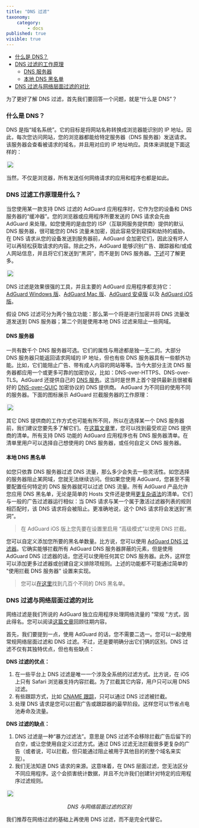 ```yaml
---
title: "DNS 过滤"
taxonomy:
    category:
        - docs
published: true
visible: true
---
```


* [什么是 DNS？](#what-is-dns)
* [DNS 过滤的工作原理](#dns-filtering)
    * [DNS 服务器](#dns-servers)
    * [本地 DNS 黑名单](#dns-blocklists)
* [DNS 过滤与网络层面过滤的对比](#compare)

为了更好了解 DNS 过滤，首先我们要回答一个问题，就是“什么是 DNS”？
<a id="what-is-dns"></a>
### 什么是 DNS？

DNS 是指“域名系统”。它的目标是将网站名称转换成浏览器能识别的 IP 地址。因此，每次您访问网站，您的浏览器都能给特定服务器（DNS 服务器）发送请求。该服务器会查看被请求的域名，并且用对应的 IP 地址响应。具体来讲就是下面这样的：

<img src="https://cdn.adguard.com/public/Adguard/kb/DNS_filtering/how_dns_works_cn.png" style="border: 1px solid #efefef; padding: 2px;" />

当然，不仅是浏览器，所有发送任何网络请求的应用和程序也都是如此。
<a id="dns-filtering"></a>
### DNS 过滤工作原理是什么？

当您使用某一款支持 DNS 过滤的 AdGuard 应用程序时，它作为您的设备和 DNS 服务器的“缓冲器”。您的浏览器或应用程序所要发送的 DNS 请求会先由 AdGuard 来处理。如您使用的是由您的 ISP（互联网服务提供商）提供的默认 DNS 服务器，很可能您的 DNS 流量未加密，因此容易受到窥探和劫持的威胁。在 DNS 请求从您的设备发送到服务器前，AdGuard 会加密它们，因此没有坏人可以再轻松获取请求的内容。除此之外，AdGuard 能够识别广告、跟踪器和/或成人网站信息，并且将它们发送到“黑洞”，而不是到 DNS 服务器。[下述](#dns-blocklists)可了解更多。

<img src="https://cdn.adguard.com/public/Adguard/kb/DNS_filtering/how_dns_filtering_works_cn.png" style="border: 1px solid #efefef; padding: 2px;" />

DNS 过滤是效果很强的工具，并且主要的 AdGuard 应用程序都支持它：[AdGuard Windows 版](https://adguard.com/zh_cn/adguard-windows/overview.html)、[AdGuard Mac 版](https://adguard.com/zh_cn/adguard-mac/overview.html)、[AdGuard 安卓版](https://adguard.com/zh_cn/adguard-android/overview.html) 以及 [AdGuard iOS 版](https://adguard.com/zh_cn/adguard-ios/overview.html)。

假设 DNS 过滤可分为两个独立功能：那么第一个将是进行加密并将 DNS 流量改道发送到 DNS 服务器；第二个则是使用本地 DNS 过滤来阻止一些网域。
<a id="dns-servers"></a>
#### DNS 服务器

一共有数千个 DNS 服务器可选。它们的属性与用途都是独一无二的。大部分 DNS 服务器只能返回请求网域的 IP 地址，但也有些 DNS 服务器具有一些额外功能。比如，它们能阻止广告、带有成人内容的网站等等。当今大部分主流 DNS 服务器都应用一个或更多可靠的加密协议，比如：DNS-over-HTTPS、DNS-over-TLS。AdGuard 还提供自己的 [DNS 服务](https://adguard.com/zh_cn/adguard-dns/overview.html)。这当时是世界上首个提供最新且很被看好的 [DNS-over-QUIC](https://adguard.com/zh_cn/blog/dns-over-quic.html) 加密协议的 DNS 提供商。
AdGuard 为不同目的使用不同的服务器。下面的图标展示 AdGuard 拦截服务器的工作原理：

<img src="https://cdn.adguard.com/public/Adguard/kb/DNS_filtering/adguard_dns_cn.png" style="border: 1px solid #efefef; padding: 2px;" />

其它 DNS 提供商的工作方式也可能有所不同，所以在选择某一个 DNS 服务器前，我们建议您要先多了解它们。在[这篇文章](https://kb.adguard.com/en/general/dns-providers)里，您可以找到最受欢迎 DNS 提供商的清单。所有支持 DNS 功能的 AdGuard 应用程序也有 DNS 服务器清单。在清单里用户可以选择自己想使用的 DNS 服务器，或任何自定义 DNS 服务器。
<a id="dns-blocklists"></a>
#### 本地 DNS 黑名单

如您只依靠 DNS 服务器过滤  DNS 流量，那么多少会失去一些灵活性。如您选择的服务器阻止某网域，您就无法继续访问。但如果您使用 AdGuard，您甚至不需要配置任何特定的 DNS 服务器就可以过滤 DNS 流量。所有 AdGuard 产品允许您应用 DNS 黑名单，无论是简单的 Hosts 文件还是使用[更复杂语法](https://kb.adguard.com/en/general/dns-filtering-syntax)的清单。它们与一般的广告过滤器运行相似：当 DNS 请求与某一个属于激活过滤器列表的规则相匹配时，该 DNS 请求将会被阻止。更准确地说，这个 DNS 请求将会发送到“黑洞”。

>在 AdGuard iOS 版上您先要在设置里启用 “高级模式”以使用 DNS 拦截。

您可以自定义添加您所要的黑名单数量。比方说，您可以使用 [AdGuard DNS 过滤器](https://github.com/AdguardTeam/AdGuardSDNSFilter)。它确实能够拦截所有 AdGuard DNS 服务器屏蔽的元素，但是使用 AdGuard DNS 过滤器的话，您还可以使用任何其它 DNS 服务器。此外，这样您可以添加更多过滤器或创建自定义排除项规则。上述的功能都不可能通过简单的 "使用拦截 DNS 服务器" 设置来实现。

>您可以[在这里](https://filterlists.com/)找到几百个不同的 DNS 黑名单。
<a id="compare"></a>
### DNS 过滤与网络层面过滤的对比

网络过滤是我们所说的 AdGuard 独立应用程序处理网络流量的 "常规 "方式，因此得名。您可以阅读[这篇文章](https://kb.adguard.com/en/general/how-ad-blocking-works)回顾往期内容。

首先，我们要提到一点，使用 AdGuard 的话，您不需要二选一。您可以一起使用常规网络层面过滤和 DNS 过滤。不过，还是要明确分出它们俩的区别。DNS 过滤不仅有其独特优点，但也有些缺点：

**DNS 过滤的优点：**
1. 在一些平台上 DNS 过滤是唯一一个涉及全系统的过滤方式。比方说，在 iOS 上只有 Safari 浏览器支持内容拦截。为了拦截其它内容，用户只可以用 DNS 过滤。
2. 有些跟踪方式，比如 [CNAME 跟踪](https://adguard.com/zh_cn/blog/cname-tracking.html)，只可以通过 DNS 过滤被拦截。
3. 处理 DNS 请求是您可以拦截广告或跟踪器的最早阶段。这样您可以节省点电池寿命及流量。

**DNS 过滤的缺点：**

1. DNS 过滤是一种“暴力过滤法”。意思是 DNS 过滤不会移除拦截广告后留下的白空，或让您使用自定义过滤方式。通过 DNS 过滤无法拦截很多更复杂的广告（或者说，可以拦截，但只能通过阻止被用于其他目的的整个域名来实现）。
2. 我们无法知道 DNS 请求的来源。这意味着，在 DNS 层面过滤，您无法区分不同应用程序。这个会损害统计数据，并且不允许我们创建针对特定的应用程序过滤规则。
<img src="https://cdn.adguard.com/public/Adguard/kb/DNS_filtering/dns_diff.jpg" style="max-width: 550px; border: 1px solid #efefef; padding: 2px;" />
<p align="center"><i>DNS 与网络层面过滤的区别</i><p>


我们推荐在网络过滤的基础上再使用 DNS 过滤，而不是完全代替它。
